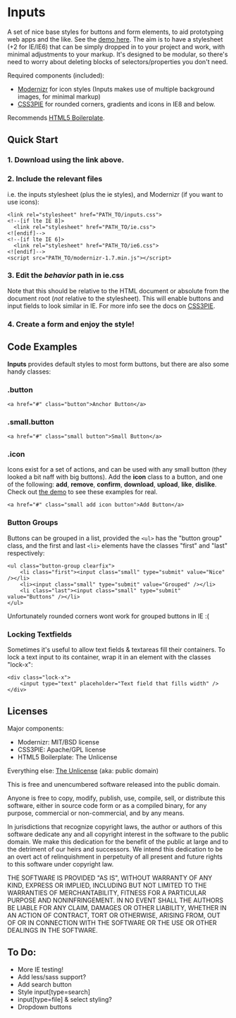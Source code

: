 Inputs
======
A set of nice base styles for buttons and form elements, to aid prototyping web apps and the like. See the [demo here](http://pigment.github.com/inputs/). The aim is to have a stylesheet (+2 for IE/IE6) that can be simply dropped in to your project and work, with minimal adjustments to your markup. It's designed to be modular, so there's need to worry about deleting blocks of selectors/properties you don't need.

Required components (included):

* [Modernizr](http://www.modernizr.com/) for icon styles (Inputs makes use of multiple background images, for minimal markup)
* [CSS3PIE](http://css3pie.com/) for rounded corners, gradients and icons in IE8 and below.

Recommends [HTML5 Boilerplate](http://html5boilerplate.com/).

Quick Start
-----------
### 1. Download using the link above.

### 2. Include the relevant files

i.e. the inputs stylesheet (plus the ie styles), and Modernizr (if you want to use icons):

    <link rel="stylesheet" href="PATH_TO/inputs.css">  
    <!--[if lte IE 8]>  
      <link rel="stylesheet" href="PATH_TO/ie.css">  
    <![endif]-->  
    <!--[if lte IE 6]>  
      <link rel="stylesheet" href="PATH_TO/ie6.css">  
    <![endif]-->
    <script src="PATH_TO/modernizr-1.7.min.js"></script>

### 3. Edit the _behavior_ path in ie.css

Note that this should be relative to the HTML document or absolute from the document root (_not_ relative to the stylesheet). This will enable buttons and input fields to look similar in IE. For more info see the docs on [CSS3PIE](http://css3pie.com/documentation/known-issues/#relative-paths).

### 4. Create a form and enjoy the style!

Code Examples
--------

**Inputs** provides default styles to most form buttons, but there are also some handy classes:

### .button 

    <a href="#" class="button">Anchor Button</a>

### .small.button 

    <a href="#" class="small button">Small Button</a>

### .icon

Icons exist for a set of actions, and can be used with any small button (they looked a bit naff with big buttons). Add the **icon** class to a button, and one of the following: **add**, **remove**, **confirm**, **download**, **upload**, **like**, **dislike**. Check out [the demo](http://pigment.github.com/inputs/) to see these examples for real.

    <a href="#" class="small add icon button">Add Button</a>


### Button Groups
Buttons can be grouped in a list, provided the `<ul>` has the "button group" class, and the first and last `<li>` elements have the classes "first" and "last" respectively:

    <ul class="button-group clearfix">  
        <li class="first"><input class="small" type="submit" value="Nice" /></li>  
        <li><input class="small" type="submit" value="Grouped" /></li>  
        <li class="last"><input class="small" type="submit" value="Buttons" /></li>  
    </ul>

Unfortunately rounded corners wont work for grouped buttons in IE :(

### Locking Textfields

Sometimes it's useful to allow text fields & textareas fill their containers. To lock a text input to its container, wrap it in an element with the classes "lock-x":

    <div class="lock-x">
        <input type="text" placeholder="Text field that fills width" />
    </div>

Licenses
--------
Major components:

* Modernizr: MIT/BSD license
* CSS3PIE: Apache/GPL license
* HTML5 Boilerplate: The Unlicense

Everything else: [The Unlicense](http://unlicense.org/) (aka: public domain)

This is free and unencumbered software released into the public domain.

Anyone is free to copy, modify, publish, use, compile, sell, or
distribute this software, either in source code form or as a compiled
binary, for any purpose, commercial or non-commercial, and by any
means.

In jurisdictions that recognize copyright laws, the author or authors
of this software dedicate any and all copyright interest in the
software to the public domain. We make this dedication for the benefit
of the public at large and to the detriment of our heirs and
successors. We intend this dedication to be an overt act of
relinquishment in perpetuity of all present and future rights to this
software under copyright law.

THE SOFTWARE IS PROVIDED "AS IS", WITHOUT WARRANTY OF ANY KIND,
EXPRESS OR IMPLIED, INCLUDING BUT NOT LIMITED TO THE WARRANTIES OF
MERCHANTABILITY, FITNESS FOR A PARTICULAR PURPOSE AND NONINFRINGEMENT.
IN NO EVENT SHALL THE AUTHORS BE LIABLE FOR ANY CLAIM, DAMAGES OR
OTHER LIABILITY, WHETHER IN AN ACTION OF CONTRACT, TORT OR OTHERWISE,
ARISING FROM, OUT OF OR IN CONNECTION WITH THE SOFTWARE OR THE USE OR
OTHER DEALINGS IN THE SOFTWARE.

To Do:
------
* More IE testing!
* Add less/sass support?
* Add search button
* Style input[type=search]
* input[type=file] & select styling?
* Dropdown buttons